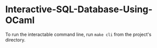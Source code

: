 # Interactive-SQL-Database-Using-OCaml

To run the interactable command line, run ```make cli``` from the project's directory.
